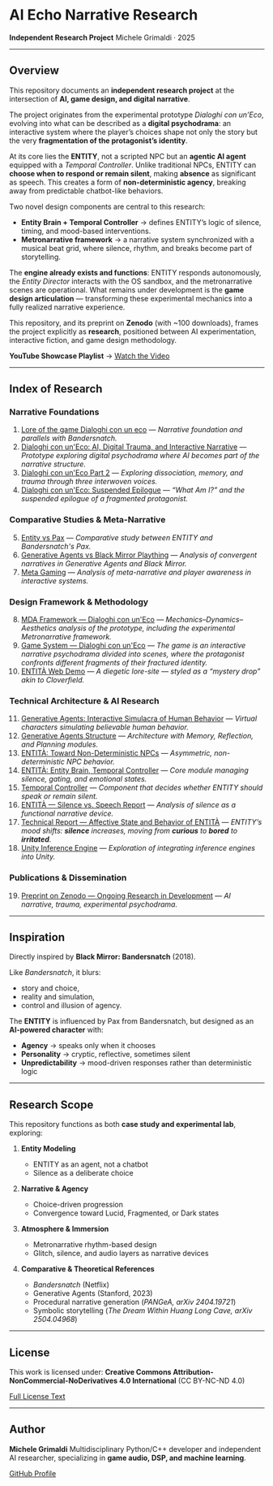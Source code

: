 # AI Echo Narrative Research

**Independent Research Project**
Michele Grimaldi · 2025

---

## Overview

This repository documents an **independent research project** at the intersection of **AI, game design, and digital narrative**.

The project originates from the experimental prototype *Dialoghi con un’Eco*, evolving into what can be described as a **digital psychodrama**: an interactive system where the player’s choices shape not only the story but the very **fragmentation of the protagonist’s identity**.

At its core lies the **ENTITY**, not a scripted NPC but an **agentic AI agent** equipped with a *Temporal Controller*. Unlike traditional NPCs, ENTITY can **choose when to respond or remain silent**, making **absence** as significant as speech. This creates a form of **non-deterministic agency**, breaking away from predictable chatbot-like behaviors.

Two novel design components are central to this research:

* **Entity Brain + Temporal Controller** → defines ENTITY’s logic of silence, timing, and mood-based interventions.
* **Metronarrative framework** → a narrative system synchronized with a musical beat grid, where silence, rhythm, and breaks become part of storytelling.

The **engine already exists and functions**: ENTITY responds autonomously, the *Entity Director* interacts with the OS sandbox, and the metronarrative scenes are operational. What remains under development is the **game design articulation** — transforming these experimental mechanics into a fully realized narrative experience.

This repository, and its preprint on **Zenodo** (with ~100 downloads), frames the project explicitly as **research**, positioned between AI experimentation, interactive fiction, and game design methodology.

**YouTube Showcase Playlist** → [Watch the Video](https://www.youtube.com/watch?v=0Y-_Rt0oZkU&list=PLgKASgLUSpNYKyusWO6iHcxTe-odeIho1)

---

## Index of Research

### Narrative Foundations

1. [Lore of the game Dialoghi con un eco](https://github.com/Mike014/AI-Echo-Narrative-Research/blob/main/narrative-parallels-bandersnatch-dialoghi.md) — *Narrative foundation and parallels with Bandersnatch.*
2. [Dialoghi con un'Eco: AI, Digital Trauma, and Interactive Narrative](https://medium.com/@mikgrimaldi7/dialoghi-con-uneco-ai-digital-trauma-and-interactive-narrative-4e818c451d8e) — *Prototype exploring digital psychodrama where AI becomes part of the narrative structure.*
3. [Dialoghi con un'Eco Part 2](https://medium.com/@mikgrimaldi7/dialogues-with-an-echo-digital-trauma-and-interactive-narrative-3aedb850eea4) — *Exploring dissociation, memory, and trauma through three interwoven voices.*
4. [Dialoghi con un'Eco: Suspended Epilogue](https://medium.com/@mikgrimaldi7/dialoghi-con-uneco-560299e444be) — *“What Am I?” and the suspended epilogue of a fragmented protagonist.*

### Comparative Studies & Meta-Narrative

5. [Entity vs Pax](https://github.com/Mike014/AI-Echo-Narrative-Research/blob/main/The-Entity-vs-Pax.md) — *Comparative study between ENTITY and Bandersnatch's Pax.*
6. [Generative Agents vs Black Mirror Plaything](https://github.com/Mike014/AI-Echo-Narrative-Research/blob/main/Generative_Agents_vs_Black_Mirror_Plaything_Analysis.md) — *Analysis of convergent narratives in Generative Agents and Black Mirror.*
7. [Meta Gaming](https://github.com/Mike014/AI-Echo-Narrative-Research/blob/main/Meta-Gaming.md) — *Analysis of meta-narrative and player awareness in interactive systems.*

### Design Framework & Methodology

8. [MDA Framework — Dialoghi con un'Eco](https://github.com/Mike014/AI-Echo-Narrative-Research/blob/main/MDA.ipynb) — *Mechanics–Dynamics–Aesthetics analysis of the prototype, including the experimental Metronarrative framework.*
9. [Game System — Dialoghi con un'Eco](https://github.com/Mike014/AI-Echo-Narrative-Research/blob/main/Game-System.ipynb) — *The game is an interactive narrative psychodrama divided into scenes, where the protagonist confronts different fragments of their fractured identity.*
10. [ENTITÀ Web Demo](https://github.com/Mike014/AI-Echo-Narrative-Research/blob/main/Entit%C3%A0_Web_Demo_Attempt1.ipynb) — *A diegetic lore-site — styled as a “mystery drop” akin to Cloverfield.*

### Technical Architecture & AI Research

11. [Generative Agents: Interactive Simulacra of Human Behavior](https://github.com/Mike014/AI-Echo-Narrative-Research/blob/main/Research/Generative-Agents-Interactive-Simulacra-of-Human-Behavior.ipynb) — *Virtual characters simulating believable human behavior.*
12. [Generative Agents Structure](https://github.com/Mike014/AI-Echo-Narrative-Research/blob/main/Generative-Agents.ipynb) — *Architecture with Memory, Reflection, and Planning modules.*
13. [ENTITÀ: Toward Non-Deterministic NPCs](https://github.com/Mike014/AI-Echo-Narrative-Research/blob/main/ENTIT%C3%80-Non-Deterministic-NPCs.ipynb) — *Asymmetric, non-deterministic NPC behavior.*
14. [ENTITÀ: Entity Brain, Temporal Controller](https://github.com/Mike014/AI-Echo-Narrative-Research/blob/main/entita-brain-temporal-controller.md) — *Core module managing silence, gating, and emotional states.*
15. [Temporal Controller](https://github.com/Mike014/AI-Echo-Narrative-Research/blob/main/TemporalController.md) — *Component that decides whether ENTITY should speak or remain silent.*
16. [ENTITÀ — Silence vs. Speech Report](https://github.com/Mike014/AI-Echo-Narrative-Research/blob/main/ENTITY-Gate-Metrics-Report.md) — *Analysis of silence as a functional narrative device.*
17. [Technical Report — Affective State and Behavior of ENTITÀ](https://github.com/Mike014/AI-Echo-Narrative-Research/blob/main/Report%E2%80%94Affective-state-and-behavior-of-ENTITY.ipynb) — *ENTITY’s mood shifts: **silence** increases, moving from **curious** to **bored** to **irritated**.*
18. [Unity Inference Engine](https://github.com/Mike014/AI-Echo-Narrative-Research/blob/main/Unity-Inference-AI-Engine/Unity-Inference-Engine.ipynb) — *Exploration of integrating inference engines into Unity.*

### Publications & Dissemination

19. [Preprint on Zenodo — Ongoing Research in Development](https://zenodo.org/records/17198849) — *AI narrative, trauma, experimental psychodrama.*

---

## Inspiration

Directly inspired by **Black Mirror: Bandersnatch** (2018).

Like *Bandersnatch*, it blurs:

* story and choice,
* reality and simulation,
* control and illusion of agency.

The **ENTITY** is influenced by Pax from Bandersnatch, but designed as an **AI-powered character** with:

* **Agency** → speaks only when it chooses
* **Personality** → cryptic, reflective, sometimes silent
* **Unpredictability** → mood-driven responses rather than deterministic logic

---

## Research Scope

This repository functions as both **case study and experimental lab**, exploring:

1. **Entity Modeling**

   * ENTITY as an agent, not a chatbot
   * Silence as a deliberate choice

2. **Narrative & Agency**

   * Choice-driven progression
   * Convergence toward Lucid, Fragmented, or Dark states

3. **Atmosphere & Immersion**

   * Metronarrative rhythm-based design
   * Glitch, silence, and audio layers as narrative devices

4. **Comparative & Theoretical References**

   * *Bandersnatch* (Netflix)
   * Generative Agents (Stanford, 2023)
   * Procedural narrative generation (*PANGeA, arXiv 2404.19721*)
   * Symbolic storytelling (*The Dream Within Huang Long Cave, arXiv 2504.04968*)

---

## License

This work is licensed under:
**Creative Commons Attribution-NonCommercial-NoDerivatives 4.0 International**
(CC BY-NC-ND 4.0)

[Full License Text](https://creativecommons.org/licenses/by-nc-nd/4.0/)

---

## Author

**Michele Grimaldi**
Multidisciplinary Python/C++ developer and independent AI researcher,
specializing in **game audio, DSP, and machine learning**.

[GitHub Profile](https://github.com/Mike014)

